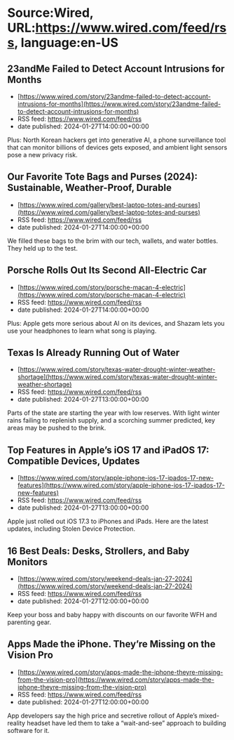 # Source:Wired, URL:https://www.wired.com/feed/rss, language:en-US

## 23andMe Failed to Detect Account Intrusions for Months
 - [https://www.wired.com/story/23andme-failed-to-detect-account-intrusions-for-months](https://www.wired.com/story/23andme-failed-to-detect-account-intrusions-for-months)
 - RSS feed: https://www.wired.com/feed/rss
 - date published: 2024-01-27T14:00:00+00:00

Plus: North Korean hackers get into generative AI, a phone surveillance tool that can monitor billions of devices gets exposed, and ambient light sensors pose a new privacy risk.

## Our Favorite Tote Bags and Purses (2024): Sustainable, Weather-Proof, Durable
 - [https://www.wired.com/gallery/best-laptop-totes-and-purses](https://www.wired.com/gallery/best-laptop-totes-and-purses)
 - RSS feed: https://www.wired.com/feed/rss
 - date published: 2024-01-27T14:00:00+00:00

We filled these bags to the brim with our tech, wallets, and water bottles. They held up to the test.

## Porsche Rolls Out Its Second All-Electric Car
 - [https://www.wired.com/story/porsche-macan-4-electric](https://www.wired.com/story/porsche-macan-4-electric)
 - RSS feed: https://www.wired.com/feed/rss
 - date published: 2024-01-27T14:00:00+00:00

Plus: Apple gets more serious about AI on its devices, and Shazam lets you use your headphones to learn what song is playing.

## Texas Is Already Running Out of Water
 - [https://www.wired.com/story/texas-water-drought-winter-weather-shortage](https://www.wired.com/story/texas-water-drought-winter-weather-shortage)
 - RSS feed: https://www.wired.com/feed/rss
 - date published: 2024-01-27T13:00:00+00:00

Parts of the state are starting the year with low reserves. With light winter rains failing to replenish supply, and a scorching summer predicted, key areas may be pushed to the brink.

## Top Features in Apple’s iOS 17 and iPadOS 17: Compatible Devices, Updates
 - [https://www.wired.com/story/apple-iphone-ios-17-ipados-17-new-features](https://www.wired.com/story/apple-iphone-ios-17-ipados-17-new-features)
 - RSS feed: https://www.wired.com/feed/rss
 - date published: 2024-01-27T13:00:00+00:00

Apple just rolled out iOS 17.3 to iPhones and iPads. Here are the latest updates, including Stolen Device Protection.

## 16 Best Deals: Desks, Strollers, and Baby Monitors
 - [https://www.wired.com/story/weekend-deals-jan-27-2024](https://www.wired.com/story/weekend-deals-jan-27-2024)
 - RSS feed: https://www.wired.com/feed/rss
 - date published: 2024-01-27T12:00:00+00:00

Keep your boss and baby happy with discounts on our favorite WFH and parenting gear.

## Apps Made the iPhone. They’re Missing on the Vision Pro
 - [https://www.wired.com/story/apps-made-the-iphone-theyre-missing-from-the-vision-pro](https://www.wired.com/story/apps-made-the-iphone-theyre-missing-from-the-vision-pro)
 - RSS feed: https://www.wired.com/feed/rss
 - date published: 2024-01-27T12:00:00+00:00

App developers say the high price and secretive rollout of Apple’s mixed-reality headset have led them to take a “wait-and-see” approach to building software for it.


